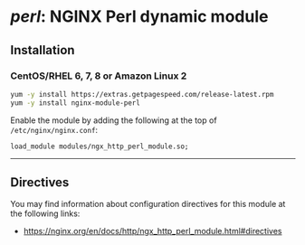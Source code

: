 # *perl*: NGINX Perl dynamic module


## Installation

### CentOS/RHEL 6, 7, 8 or Amazon Linux 2

```bash
yum -y install https://extras.getpagespeed.com/release-latest.rpm
yum -y install nginx-module-perl
```

Enable the module by adding the following at the top of `/etc/nginx/nginx.conf`:

```nginx
load_module modules/ngx_http_perl_module.so;
```

<hr />


## Directives

You may find information about configuration directives for this module at the following links:        

*   https://nginx.org/en/docs/http/ngx_http_perl_module.html#directives